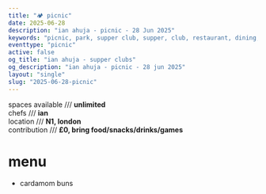 ```yaml
---
title: "🏕️ picnic"
date: 2025-06-28
description: "ian ahuja - picnic - 28 Jun 2025"
keywords: "picnic, park, supper club, supper, club, restaurant, dining, london, connection, ian ahuja, food, eat, friends"
eventtype: "picnic"
active: false
og_title: "ian ahuja - supper clubs"
og_description: "ian ahuja - picnic - 28 jun 2025"
layout: "single"
slug: "2025-06-28-picnic"
---
```


spaces available /// **unlimited**  
chefs /// **ian**  
location /// **N1, london**  
contribution /// **£0, bring food/snacks/drinks/games**  

# menu

- cardamom buns